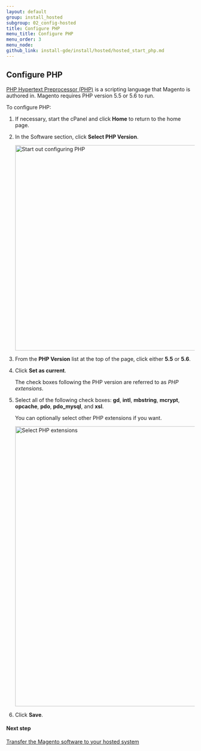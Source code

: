 ```yaml
---
layout: default
group: install_hosted
subgroup: 02_config-hosted
title: Configure PHP
menu_title: Configure PHP
menu_order: 3
menu_node: 
github_link: install-gde/install/hosted/hosted_start_php.md
---
```


<h2 id="newbie-db">Configure PHP</h2>
<a href="http://php.net/manual/en/faq.general.php" target="_blank">PHP Hypertext Preprocessor (PHP)</a> is a scripting language that Magento is authored in. Magento requires PHP version 5.5 or 5.6 to run.

To configure PHP:

1.	If necessary, start the cPanel and click **Home** to return to the home page.
2.	In the Software section, click **Select PHP Version**.

	<img src="{{ site.baseurl }}common/images/install-merch_php.png" width="550px" alt="Start out configuring PHP">

3.	From the **PHP Version** list at the top of the page, click either **5.5** or **5.6**.

4.	Click **Set as current**.

	The check boxes following the PHP version are referred to as *PHP extensions*. 

4.	Select all of the following check boxes: **gd**, **intl**, **mbstring**, **mcrypt**, **opcache**, **pdo**, **pdo_mysql**, and **xsl**.

	You can optionally select other PHP extensions if you want.

	<img src="{{ site.baseurl }}common/images/install-merch_php-ext.png" width="750px" alt="Select PHP extensions">

5.	Click **Save**.

#### Next step
<a href="{{ site.gdeurl }}install-gde/install/hosted/hosted_get-ftp.html">Transfer the Magento software to your hosted system</a>